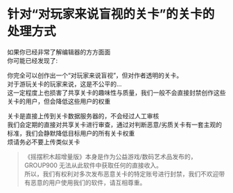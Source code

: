 # 针对“对玩家来说盲视的关卡”的关卡的处理方式

如果你已经非常了解编辑器的方方面面  
你可能已经发现了:

你完全可以创作出一个“对玩家来说盲视”，但对作者透明的关卡。  
对于游玩关卡的玩家来说，这是不公平的...  
这一定程度上也损害了共享关卡的趣味性与质量，我们一般不会直接封禁创作这些关卡的用户，但会降低这些用户的权重

关卡是直接上传到关卡数据服务器的，不会经过人工审核  
我们会定期的直接对共享关卡进行审查，通过对判断恶意/劣质关卡有一套主观的标准，我们会静默降低目标用户的所有关卡权重  
烦请务必不要上传类似关卡

> 《摇摆积木超增量版》本身是作为公益游戏/数码艺术品发布的，GROUP900 无法从此软件中获取任何的直接收入。  
> 所以，我们有权利对多次发布恶意关卡的特定账号进行封禁，我们不欢迎带有恶意的用户使用我们的软件，请互相尊重。
